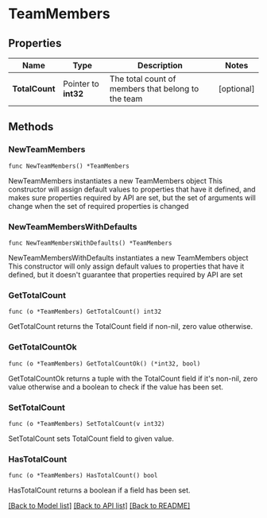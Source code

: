 # TeamMembers

## Properties

Name | Type | Description | Notes
------------ | ------------- | ------------- | -------------
**TotalCount** | Pointer to **int32** | The total count of members that belong to the team | [optional] 

## Methods

### NewTeamMembers

`func NewTeamMembers() *TeamMembers`

NewTeamMembers instantiates a new TeamMembers object
This constructor will assign default values to properties that have it defined,
and makes sure properties required by API are set, but the set of arguments
will change when the set of required properties is changed

### NewTeamMembersWithDefaults

`func NewTeamMembersWithDefaults() *TeamMembers`

NewTeamMembersWithDefaults instantiates a new TeamMembers object
This constructor will only assign default values to properties that have it defined,
but it doesn't guarantee that properties required by API are set

### GetTotalCount

`func (o *TeamMembers) GetTotalCount() int32`

GetTotalCount returns the TotalCount field if non-nil, zero value otherwise.

### GetTotalCountOk

`func (o *TeamMembers) GetTotalCountOk() (*int32, bool)`

GetTotalCountOk returns a tuple with the TotalCount field if it's non-nil, zero value otherwise
and a boolean to check if the value has been set.

### SetTotalCount

`func (o *TeamMembers) SetTotalCount(v int32)`

SetTotalCount sets TotalCount field to given value.

### HasTotalCount

`func (o *TeamMembers) HasTotalCount() bool`

HasTotalCount returns a boolean if a field has been set.


[[Back to Model list]](../README.md#documentation-for-models) [[Back to API list]](../README.md#documentation-for-api-endpoints) [[Back to README]](../README.md)


